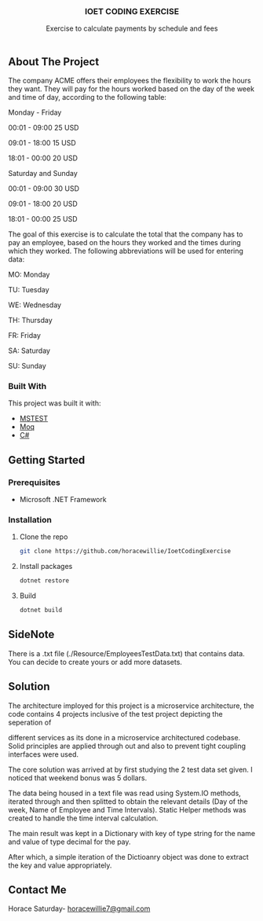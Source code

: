 <!-- PROJECT LOGO -->
<br />
<p align="center">

<h3 align="center">IOET CODING EXERCISE</h3>

  <p align="center">
    Exercise to calculate payments by schedule and fees 
    <br /> 
    <br />
    </p>

## About The Project

The company ACME offers their employees the flexibility to work the hours they want. They will pay for the hours worked based on the day of the week and time of day, according to the following table:

Monday - Friday

00:01 - 09:00 25 USD

09:01 - 18:00 15 USD

18:01 - 00:00 20 USD

Saturday and Sunday

00:01 - 09:00 30 USD

09:01 - 18:00 20 USD

18:01 - 00:00 25 USD

The goal of this exercise is to calculate the total that the company has to pay an employee, based on the hours they worked and the times during which they worked. The following abbreviations will be used for entering data:

MO: Monday

TU: Tuesday

WE: Wednesday

TH: Thursday

FR: Friday

SA: Saturday

SU: Sunday

### Built With

This project was built it with:

- [MSTEST](https://github.com/microsoft/testfx)
- [Moq](https://github.com/moq/moq4)
- [C#](https://learn.microsoft.com/en-us/dotnet/csharp/)


## Getting Started

### Prerequisites

- Microsoft .NET Framework

### Installation

1. Clone the repo
   ```sh
   git clone https://github.com/horacewillie/IoetCodingExercise
   ```
2. Install packages
   ```sh
   dotnet restore
   ```
3. Build
   ```sh
   dotnet build
   ```

## SideNote
There is a .txt file (./Resource/EmployeesTestData.txt) that contains data. You can decide to create yours or add more datasets.

## Solution

The architecture imployed for this project is a microservice architecture, the code contains 4 projects inclusive of the test project depicting the seperation of

different services as its done in a microservice architectured codebase. Solid principles are applied through out and also to prevent tight coupling interfaces were used.

The core solution was arrived at by first studying the 2 test data set given. I noticed that weekend bonus was 5 dollars.

The data being housed in a text file was read using System.IO methods, iterated through and then splitted to obtain the relevant details (Day of the week, Name of Employee and  Time Intervals). Static Helper methods was created to handle the time interval calculation.

The main result was kept in a Dictionary with key of type string for the name and value of type decimal for the pay.

After which, a simple iteration of  the Dictioanry object was done to extract the key and value appropriately.

## Contact Me

Horace Saturday- horacewillie7@gmail.com
